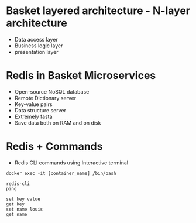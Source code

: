# Basket layered architecture - N-layer architecture

- Data access layer
- Business logic layer
- presentation layer

# Redis in Basket Microservices

- Open-source NoSQL database
- Remote Dictionary server
- Key-value pairs
- Data structure server
- Extremely fasta
- Save data both on RAM and on disk

# Redis + Commands

- Redis CLI commands using Interactive terminal

```
docker exec -it [container_name] /bin/bash

redis-cli
ping

set key value
get key
set name louis
get name
```
